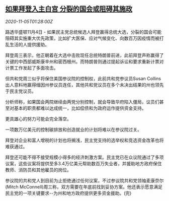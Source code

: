 <!--1604544885000-->
[如果拜登入主白宫 分裂的国会或阻碍其施政](https://cn.reuters.com/article/us-vote-biden-congress-block-1105-idCNKBS27L05E)
------

<div><i>2020-11-05T01:28:00Z</i></div><p>路透华盛顿11月4日 - 如果民主党总统候选人拜登赢得总统大选，分裂的国会可能阻碍其实施重大优先政策，比如扩大医保、应对气候变化、向数百万因疫情而被打乱生活的人提供援助。</p><p>拜登周三表示，他正朝着在大选中击败现任总统特朗普前进，此前拜登声称赢得了关键的中西部威斯康辛州和密西根州。而特朗普则通过提起诉讼和要求重新计票对计票工作发起了多面攻击。</p><p>但共和党周三似乎将保住美国参议院的控制权，此前共和党参议员Susan Collins出人意料地赢得缅因州参议员连任，其他共和党议员在多个未决出结果的州也领先于民主党议员。</p><p>分析师称，如果国会两院继续由两党分别控制，就会导致华府陷入僵局，议员们甚至对基本的职责都难以达成统一，比如偿债和为政府运作提供资金支持。</p><p>更具雄心的努力可能会完全落空。</p><p>一项数万亿美元的控制碳排放和创造就业的计划将难以在参议院过关。</p><p>拜登对企业和富人增税的计划也将搁浅，民主党支持的选举权和竞选资金改革也将难获通过。</p><p>拜登还可能不得不接受规模小得多的经济刺激方案。民主党已在众议院通过了多项议案，这些议案将提供至多3.4万亿美元帮助数百万失业者，并援助地方政府保住教师、消防员和其他雇员的岗位。</p><p>参议院的共和党人到目前为止拒绝通过任何议案，不过参议院共和党领袖麦康奈尔(Mitch McConnell)周三称，双方需要在年底前找到妥协方案。他还表示愿意满足民主党的一项关键要求--为州和地方政府提供更多资金援助。(完)</p>
